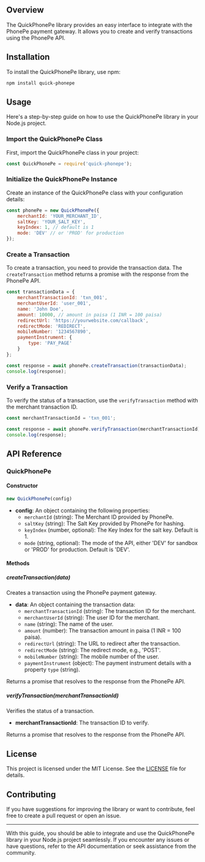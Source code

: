  
 
## Overview

The QuickPhonePe library provides an easy interface to integrate with the PhonePe payment gateway. It allows you to create and verify transactions using the PhonePe API.

## Installation

To install the QuickPhonePe library, use npm:

```sh
npm install quick-phonepe
```

## Usage

Here's a step-by-step guide on how to use the QuickPhonePe library in your Node.js project.

### Import the QuickPhonePe Class

First, import the QuickPhonePe class in your project:

```javascript
const QuickPhonePe = require('quick-phonepe');
```

### Initialize the QuickPhonePe Instance

Create an instance of the QuickPhonePe class with your configuration details:

```javascript
const phonePe = new QuickPhonePe({
    merchantId: 'YOUR_MERCHANT_ID',
    saltKey: 'YOUR_SALT_KEY',
    keyIndex: 1, // default is 1
    mode: 'DEV' // or 'PROD' for production
});
```

### Create a Transaction

To create a transaction, you need to provide the transaction data. The `createTransaction` method returns a promise with the response from the PhonePe API.

```javascript
const transactionData = {
    merchantTransactionId: 'txn_001',
    merchantUserId: 'user_001',
    name: 'John Doe',
    amount: 10000, // amount in paisa (1 INR = 100 paisa)
    redirectUrl: 'https://yourwebsite.com/callback',
    redirectMode: 'REDIRECT',
    mobileNumber: '1234567890',
    paymentInstrument: {
        type: 'PAY_PAGE'
    }
};

const response = await phonePe.createTransaction(transactionData);
console.log(response);

```

### Verify a Transaction

To verify the status of a transaction, use the `verifyTransaction` method with the merchant transaction ID.

```javascript
const merchantTransactionId = 'txn_001';

const response = await phonePe.verifyTransaction(merchantTransactionId);
console.log(response);

```

## API Reference

### QuickPhonePe

#### Constructor

```javascript
new QuickPhonePe(config)
```

- **config**: An object containing the following properties:
  - `merchantId` (string): The Merchant ID provided by PhonePe.
  - `saltKey` (string): The Salt Key provided by PhonePe for hashing.
  - `keyIndex` (number, optional): The Key Index for the salt key. Default is 1.
  - `mode` (string, optional): The mode of the API, either 'DEV' for sandbox or 'PROD' for production. Default is 'DEV'.

#### Methods

##### createTransaction(data)

Creates a transaction using the PhonePe payment gateway.

- **data**: An object containing the transaction data:
  - `merchantTransactionId` (string): The transaction ID for the merchant.
  - `merchantUserId` (string): The user ID for the merchant.
  - `name` (string): The name of the user.
  - `amount` (number): The transaction amount in paisa (1 INR = 100 paisa).
  - `redirectUrl` (string): The URL to redirect after the transaction.
  - `redirectMode` (string): The redirect mode, e.g., 'POST'.
  - `mobileNumber` (string): The mobile number of the user.
  - `paymentInstrument` (object): The payment instrument details with a property `type` (string).

Returns a promise that resolves to the response from the PhonePe API.

##### verifyTransaction(merchantTransactionId)

Verifies the status of a transaction.

- **merchantTransactionId**: The transaction ID to verify.

Returns a promise that resolves to the response from the PhonePe API.

## License

This project is licensed under the MIT License. See the [LICENSE](LICENSE) file for details.

## Contributing

If you have suggestions for improving the library or want to contribute, feel free to create a pull request or open an issue.

---

With this guide, you should be able to integrate and use the QuickPhonePe library in your Node.js project seamlessly. If you encounter any issues or have questions, refer to the API documentation or seek assistance from the community.